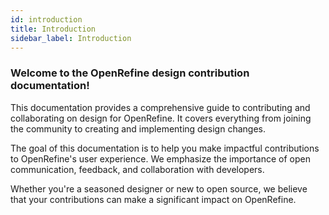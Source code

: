 ```yaml
---
id: introduction
title: Introduction
sidebar_label: Introduction
---
```


### Welcome to the OpenRefine design contribution documentation!

This documentation provides a comprehensive guide to contributing and collaborating on design for OpenRefine. It covers everything from joining the community to creating and implementing design changes.

The goal of this documentation is to help you make impactful contributions to OpenRefine's user experience. We emphasize the importance of open communication, feedback, and collaboration with developers.

Whether you're a seasoned designer or new to open source, we believe that your contributions can make a significant impact on OpenRefine.
